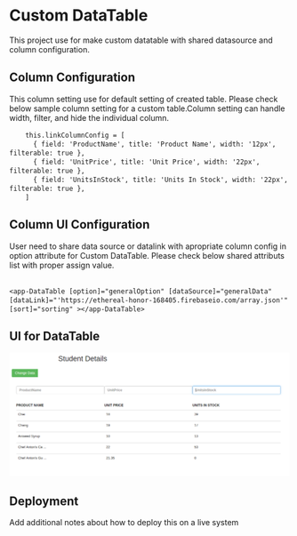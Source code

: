 # Custom DataTable

This project use for make custom datatable with shared datasource and column configuration.

## Column Configuration

This column setting use for default setting of created table. Please check below sample column setting for a custom table.Column setting can handle width, filter, and hide the individual column.

```
    this.linkColumnConfig = [
      { field: 'ProductName', title: 'Product Name', width: '12px', filterable: true },
      { field: 'UnitPrice', title: 'Unit Price', width: '22px', filterable: true },
      { field: 'UnitsInStock', title: 'Units In Stock', width: '22px', filterable: true },
    ]

```

## Column UI Configuration

User need to share data source or datalink with apropriate column config in option attribute for Custom DataTable. Please check below shared attributs list with proper assign value.

```

<app-DataTable [option]="generalOption" [dataSource]="generalData" [dataLink]="'https://ethereal-honor-168405.firebaseio.com/array.json'" [sort]="sorting" ></app-DataTable>

```

## UI for DataTable

![ScreenShot](src/test.png)

## Deployment

Add additional notes about how to deploy this on a live system
